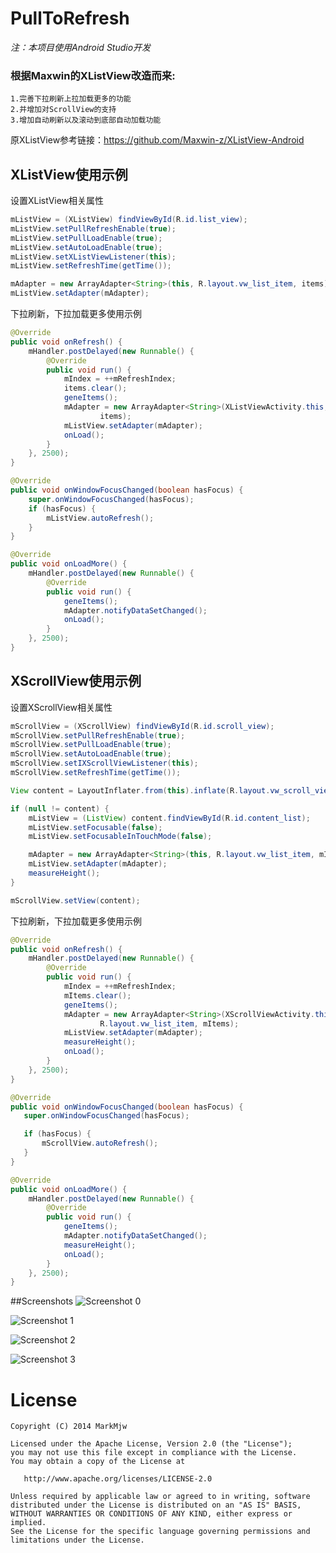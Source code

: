 PullToRefresh
===========

*注：本项目使用Android Studio开发*

### 根据Maxwin的XListView改造而来: ###
    1.完善下拉刷新上拉加载更多的功能
    2.并增加对ScrollView的支持
    3.增加自动刷新以及滚动到底部自动加载功能

原XListView参考链接：https://github.com/Maxwin-z/XListView-Android<br>

## **XListView使用示例** ##

设置XListView相关属性<br>
```java
mListView = (XListView) findViewById(R.id.list_view);
mListView.setPullRefreshEnable(true);
mListView.setPullLoadEnable(true);
mListView.setAutoLoadEnable(true);
mListView.setXListViewListener(this);
mListView.setRefreshTime(getTime());

mAdapter = new ArrayAdapter<String>(this, R.layout.vw_list_item, items);
mListView.setAdapter(mAdapter);
```

下拉刷新，下拉加载更多使用示例<br>
```java
@Override
public void onRefresh() {
    mHandler.postDelayed(new Runnable() {
        @Override
        public void run() {
            mIndex = ++mRefreshIndex;
            items.clear();
            geneItems();
            mAdapter = new ArrayAdapter<String>(XListViewActivity.this, R.layout.vw_list_item,
                    items);
            mListView.setAdapter(mAdapter);
            onLoad();
        }
    }, 2500);
}

@Override
public void onWindowFocusChanged(boolean hasFocus) {
    super.onWindowFocusChanged(hasFocus);
    if (hasFocus) {
        mListView.autoRefresh();
    }
}

@Override
public void onLoadMore() {
    mHandler.postDelayed(new Runnable() {
        @Override
        public void run() {
            geneItems();
            mAdapter.notifyDataSetChanged();
            onLoad();
        }
    }, 2500);
}
```


## **XScrollView使用示例** ##

设置XScrollView相关属性<br>
```java
mScrollView = (XScrollView) findViewById(R.id.scroll_view);
mScrollView.setPullRefreshEnable(true);
mScrollView.setPullLoadEnable(true);
mScrollView.setAutoLoadEnable(true);
mScrollView.setIXScrollViewListener(this);
mScrollView.setRefreshTime(getTime());

View content = LayoutInflater.from(this).inflate(R.layout.vw_scroll_view_content, null);

if (null != content) {
    mListView = (ListView) content.findViewById(R.id.content_list);
    mListView.setFocusable(false);
    mListView.setFocusableInTouchMode(false);

    mAdapter = new ArrayAdapter<String>(this, R.layout.vw_list_item, mItems);
    mListView.setAdapter(mAdapter);
    measureHeight();
}

mScrollView.setView(content);
```

下拉刷新，下拉加载更多使用示例<br>
```java
@Override
public void onRefresh() {
    mHandler.postDelayed(new Runnable() {
        @Override
        public void run() {
            mIndex = ++mRefreshIndex;
            mItems.clear();
            geneItems();
            mAdapter = new ArrayAdapter<String>(XScrollViewActivity.this,
                    R.layout.vw_list_item, mItems);
            mListView.setAdapter(mAdapter);
            measureHeight();
            onLoad();
        }
    }, 2500);
}

@Override
public void onWindowFocusChanged(boolean hasFocus) {
   super.onWindowFocusChanged(hasFocus);

   if (hasFocus) {
       mScrollView.autoRefresh();
   }
}

@Override
public void onLoadMore() {
    mHandler.postDelayed(new Runnable() {
        @Override
        public void run() {
            geneItems();
            mAdapter.notifyDataSetChanged();
            measureHeight();
            onLoad();
        }
    }, 2500);
}
```

##Screenshots
![Screenshot 0](https://raw.github.com/MarkMjw/PullToRefresh/master/Screenshots/0.png)

![Screenshot 1](https://raw.github.com/MarkMjw/PullToRefresh/master/Screenshots/1.png)

![Screenshot 2](https://raw.github.com/MarkMjw/PullToRefresh/master/Screenshots/2.png)

![Screenshot 3](https://raw.github.com/MarkMjw/PullToRefresh/master/Screenshots/3.png)

License
=======

    Copyright (C) 2014 MarkMjw

    Licensed under the Apache License, Version 2.0 (the "License");
    you may not use this file except in compliance with the License.
    You may obtain a copy of the License at

       http://www.apache.org/licenses/LICENSE-2.0

    Unless required by applicable law or agreed to in writing, software
    distributed under the License is distributed on an "AS IS" BASIS,
    WITHOUT WARRANTIES OR CONDITIONS OF ANY KIND, either express or implied.
    See the License for the specific language governing permissions and
    limitations under the License.
